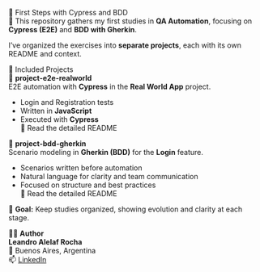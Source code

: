🧪 First Steps with Cypress and BDD  
📌 This repository gathers my first studies in **QA Automation**, focusing on **Cypress (E2E)** and **BDD with Gherkin**.

I’ve organized the exercises into **separate projects**, each with its own README and context.

📂 Included Projects  
🔹 **project-e2e-realworld**  
E2E automation with **Cypress** in the **Real World App** project.

- Login and Registration tests  
- Written in **JavaScript**  
- Executed with **Cypress**  
📝 Read the detailed README

🔹 **project-bdd-gherkin**  
Scenario modeling in **Gherkin (BDD)** for the **Login** feature.

- Scenarios written before automation  
- Natural language for clarity and team communication  
- Focused on structure and best practices  
📝 Read the detailed README

🧠 **Goal:** Keep studies organized, showing evolution and clarity at each stage.

🙋‍♂️ **Author**  
**Leandro Alelaf Rocha**  
📍 Buenos Aires, Argentina  
📫 [LinkedIn](https://www.linkedin.com/in/leandro-alelaf-qa/)
